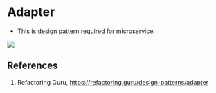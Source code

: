 # Adapter

- This is design pattern required for microservice.

<img src="https://user-images.githubusercontent.com/6856382/233482211-26db82ce-991d-4c54-83ff-2809636338c0.png"/>

## References

1. Refactoring Guru, https://refactoring.guru/design-patterns/adapter